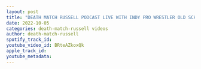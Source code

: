 ```yaml
---
layout: post
title: "DEATH MATCH RUSSELL PODCAST LIVE WITH INDY PRO WRESTLER OLD SCHOOL COOL DAMIEN GREY"
date: 2022-10-05
categories: death-match-russell videos
author: death-match-russell
spotify_track_id: 
youtube_video_id: BRteAZkoxQk
apple_track_id: 
youtube_metadata: 
---
```


